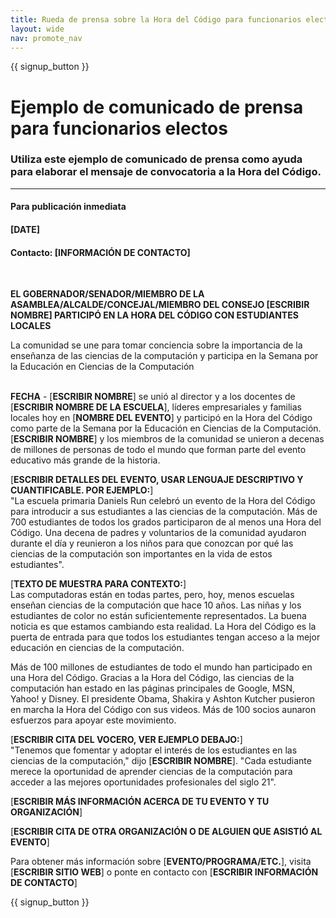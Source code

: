 ```yaml
---
title: Rueda de prensa sobre la Hora del Código para funcionarios electos
layout: wide
nav: promote_nav
---
```


{{ signup_button }}

# Ejemplo de comunicado de prensa para funcionarios electos

### Utiliza este ejemplo de comunicado de prensa como ayuda para elaborar el mensaje de convocatoria a la Hora del Código.

* * *

#### Para publicación inmediata  


#### [DATE]  


#### Contacto: [INFORMACIÓN DE CONTACTO]

<br />

**EL GOBERNADOR/SENADOR/MIEMBRO DE LA ASAMBLEA/ALCALDE/CONCEJAL/MIEMBRO DEL CONSEJO [ESCRIBIR NOMBRE] PARTICIPÓ EN LA HORA DEL CÓDIGO CON ESTUDIANTES LOCALES** <br />

La comunidad se une para tomar conciencia sobre la importancia de la enseñanza de las ciencias de la computación y participa en la Semana por la Educación en Ciencias de la Computación <br /> <br />

**FECHA** - [**ESCRIBIR NOMBRE**] se unió al director y a los docentes de [**ESCRIBIR NOMBRE DE LA ESCUELA**], líderes empresariales y familias locales hoy en [**NOMBRE DEL EVENTO**] y participó en la Hora del Código como parte de la Semana por la Educación en Ciencias de la Computación. [**ESCRIBIR NOMBRE**] y los miembros de la comunidad se unieron a decenas de millones de personas de todo el mundo que forman parte del evento educativo más grande de la historia. <br />

[**ESCRIBIR DETALLES DEL EVENTO, USAR LENGUAJE DESCRIPTIVO Y CUANTIFICABLE. POR EJEMPLO:**]  
"La escuela primaria Daniels Run celebró un evento de la Hora del Código para introducir a sus estudiantes a las ciencias de la computación. Más de 700 estudiantes de todos los grados participaron de al menos una Hora del Código. Una decena de padres y voluntarios de la comunidad ayudaron durante el día y reunieron a los niños para que conozcan por qué las ciencias de la computación son importantes en la vida de estos estudiantes". <br />

[**TEXTO DE MUESTRA PARA CONTEXTO:**]  
Las computadoras están en todas partes, pero, hoy, menos escuelas enseñan ciencias de la computación que hace 10 años. Las niñas y los estudiantes de color no están suficientemente representados. La buena noticia es que estamos cambiando esta realidad. La Hora del Código es la puerta de entrada para que todos los estudiantes tengan acceso a la mejor educación en ciencias de la computación. <br />

Más de 100 millones de estudiantes de todo el mundo han participado en una Hora del Código. Gracias a la Hora del Código, las ciencias de la computación han estado en las páginas principales de Google, MSN, Yahoo! y Disney. El presidente Obama, Shakira y Ashton Kutcher pusieron en marcha la Hora del Código con sus videos. Más de 100 socios aunaron esfuerzos para apoyar este movimiento. <br />

[**ESCRIBIR CITA DEL VOCERO, VER EJEMPLO DEBAJO:**]  
"Tenemos que fomentar y adoptar el interés de los estudiantes en las ciencias de la computación," dijo [**ESCRIBIR NOMBRE**]. "Cada estudiante merece la oportunidad de aprender ciencias de la computación para acceder a las mejores oportunidades profesionales del siglo 21". <br />

[**ESCRIBIR MÁS INFORMACIÓN ACERCA DE TU EVENTO Y TU ORGANIZACIÓN**] <br />

[**ESCRIBIR CITA DE OTRA ORGANIZACIÓN O DE ALGUIEN QUE ASISTIÓ AL EVENTO**] <br />

Para obtener más información sobre [**EVENTO/PROGRAMA/ETC.**], visita [**ESCRIBIR SITIO WEB**] o ponte en contacto con [**ESCRIBIR INFORMACIÓN DE CONTACTO**]

{{ signup_button }}